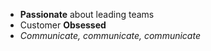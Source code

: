 - **Passionate** about leading teams
- Customer **Obsessed**
- *Communicate, communicate, communicate*
